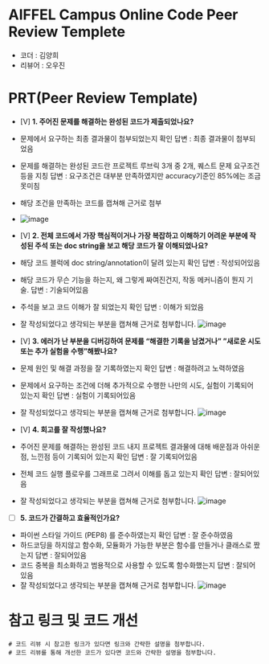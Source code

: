 # AIFFEL Campus Online Code Peer Review Templete
- 코더 : 김양희
- 리뷰어 : 오우진


# PRT(Peer Review Template)
- [V] **1. 주어진 문제를 해결하는 완성된 코드가 제출되었나요?**
- 문제에서 요구하는 최종 결과물이 첨부되었는지 확인
  답변 : 최종 결과물이 첨부되었음
- 문제를 해결하는 완성된 코드란 프로젝트 루브릭 3개 중 2개,
퀘스트 문제 요구조건 등을 지칭
  답변 : 요구조건은 대부분 만족하였지만 accuracy기준인 85%에는 조금 못미침
- 해당 조건을 만족하는 코드를 캡쳐해 근거로 첨부
- ![image](https://github.com/ImOWJ/KYH/assets/130851065/7ba2e1fa-3b6e-405a-946e-afe092bf8839)


- [V] **2. 전체 코드에서 가장 핵심적이거나 가장 복잡하고 이해하기 어려운 부분에 작성된
주석 또는 doc string을 보고 해당 코드가 잘 이해되었나요?**
- 해당 코드 블럭에 doc string/annotation이 달려 있는지 확인
  답변 : 작성되어있음
- 해당 코드가 무슨 기능을 하는지, 왜 그렇게 짜여진건지, 작동 메커니즘이 뭔지 기술.
  답변 : 기술되어있음
- 주석을 보고 코드 이해가 잘 되었는지 확인
  답변 : 이해가 되었음
- 잘 작성되었다고 생각되는 부분을 캡쳐해 근거로 첨부합니다.
  ![image](https://github.com/ImOWJ/KYH/assets/130851065/e5ce3aaf-94f2-4352-a5f7-abb4a2b8faed)


- [V] **3. 에러가 난 부분을 디버깅하여 문제를 “해결한 기록을 남겼거나”
”새로운 시도 또는 추가 실험을 수행”해봤나요?**
- 문제 원인 및 해결 과정을 잘 기록하였는지 확인
  답변 : 해결하려고 노력하였음
- 문제에서 요구하는 조건에 더해 추가적으로 수행한 나만의 시도,
실험이 기록되어 있는지 확인
  답변 : 실험이 기록되어있음
- 잘 작성되었다고 생각되는 부분을 캡쳐해 근거로 첨부합니다.
  ![image](https://github.com/ImOWJ/KYH/assets/130851065/cd4b9e87-5b1f-4df5-bd6f-f93b9ad57f09)


- [V] **4. 회고를 잘 작성했나요?**
- 주어진 문제를 해결하는 완성된 코드 내지 프로젝트 결과물에 대해
배운점과 아쉬운점, 느낀점 등이 기록되어 있는지 확인
  답변 : 잘 기록되어있음
- 전체 코드 실행 플로우를 그래프로 그려서 이해를 돕고 있는지 확인
  답변 : 잘되어있음
- 잘 작성되었다고 생각되는 부분을 캡쳐해 근거로 첨부합니다.
  ![image](https://github.com/ImOWJ/KYH/assets/130851065/9a4106f4-cbf7-42a2-8a48-7adcb1c61eac)


- [ ] **5. 코드가 간결하고 효율적인가요?**
- 파이썬 스타일 가이드 (PEP8) 를 준수하였는지 확인
  답변 : 잘 준수하였음
- 하드코딩을 하지않고 함수화, 모듈화가 가능한 부분은 함수를 만들거나 클래스로 짰는지
  답변 : 잘되어있음
- 코드 중복을 최소화하고 범용적으로 사용할 수 있도록 함수화했는지
  답변 : 잘되어있음
- 잘 작성되었다고 생각되는 부분을 캡쳐해 근거로 첨부합니다.
  ![image](https://github.com/ImOWJ/KYH/assets/130851065/6281c811-d8b4-4a43-affe-135701dd5194)



# 참고 링크 및 코드 개선
```
# 코드 리뷰 시 참고한 링크가 있다면 링크와 간략한 설명을 첨부합니다.
# 코드 리뷰를 통해 개선한 코드가 있다면 코드와 간략한 설명을 첨부합니다.
```
